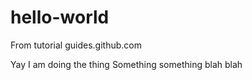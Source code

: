 # hello-world
From tutorial guides.github.com

Yay I am doing the thing
Something something blah blah
